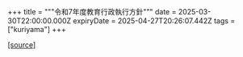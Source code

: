 +++
title = """令和7年度教育行政執行方針"""
date = 2025-03-30T22:00:00.000Z
expiryDate = 2025-04-27T20:26:07.442Z
tags = ["kuriyama"]
+++


[[source]](https://www.town.kuriyama.hokkaido.jp/soshiki/28/31116.html)
